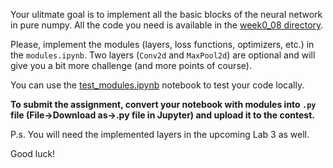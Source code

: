 Your ulitmate goal is to implement all the basic blocks of the neural network in pure numpy. All the code you need is available in the [week0_08 directory](https://github.com/ml-mipt/ml-mipt/tree/basic_s20/week0_08_Intro_to_DL). 

Please, implement the modules (layers, loss functions, optimizers, etc.) in the `modules.ipynb`. Two layers (`Conv2d` and `MaxPool2d`) are optional and will give you a bit more challenge (and more points of course).

You can use the [test_modules.ipynb](https://github.com/ml-mipt/ml-mipt/blob/basic_s20/week0_08_Intro_to_DL/test_modules.ipynb) notebook to test your code locally.

__To submit the assignment, convert your notebook with modules into `.py` file (File->Download as->.py file in Jupyter) and upload it to the contest.__

P.s. You will need the implemented layers in the upcoming Lab 3 as well. 

Good luck!